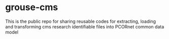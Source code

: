# grouse-cms
This is the public repo for sharing reusable codes for extracting, loading and transforming cms research identifiable files into PCORnet common data model
